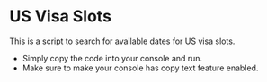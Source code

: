 # US Visa Slots
This is a script to search for available dates for US visa slots.
* Simply copy the code into your console and run.
* Make sure to make your console has copy text feature enabled.